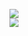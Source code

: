 [![](https://img.shields.io/badge/Made%20With-Github%20Spray-lightgrey.svg?style=for-the-badge&logo=github)](https://github.com/Annihil/github-spray#435)  
[![](https://i.imgur.com/2DrTn0Z.gif)](https://github.com/Annihil/github-spray)